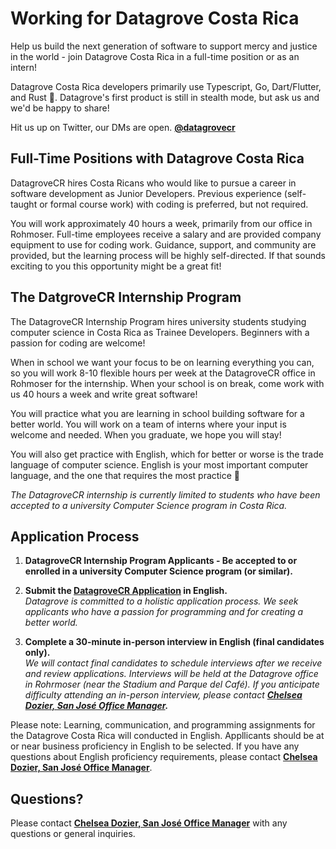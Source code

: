 # Working for Datagrove Costa Rica

Help us build the next generation of software to support mercy and justice in the world - join Datagrove Costa Rica in a full-time position or as an intern!

Datagrove Costa Rica developers primarily use Typescript, Go, Dart/Flutter, and Rust :crab:. Datagrove's first product is still in stealth mode, but ask us and we'd be happy to share!

Hit us up on Twitter, our DMs are open.
<strong>[@datagrovecr](https://twitter.com/datagrovecr)</strong>

## Full-Time Positions with Datagrove Costa Rica

DatagroveCR hires Costa Ricans who would like to pursue a career in software development as Junior Developers. Previous experience (self-taught or formal course work) with coding is preferred, but not required.  

You will work approximately 40 hours a week, primarily from our office in Rohmoser. Full-time employees receive a salary and are provided company equipment to use for coding work. Guidance, support, and community are provided, but the learning process will be highly self-directed. If that sounds exciting to you this opportunity might be a great fit!

## The DatgroveCR Internship Program

The DatagroveCR Internship Program hires university students studying computer science in Costa Rica as Trainee Developers. Beginners with a passion for coding are welcome!

When in school we want your focus to be on learning everything you can, so you will work 8-10 flexible hours per week at the DatagroveCR office in Rohmoser for the internship. When your school is on break, come work with us 40 hours a week and write great software!

You will practice what you are learning in school building software for a better world. You will work on a team of interns where your input is welcome and needed. When you graduate, we hope you will stay!

You will also get practice with English, which for better or worse is the trade language of computer science. English is your most important computer language, and the one that requires the most practice :100:

_The DatagroveCR internship is currently limited to students who have been accepted to a university Computer Science program in Costa Rica._

## Application Process

1. <strong>DatagroveCR Internship Program Applicants - Be accepted to or enrolled in a university Computer Science program (or similar).</strong>
    <br />

2. <strong>Submit the [DatagroveCR Application](https://forms.gle/U53hosi7DdjfgsJF7) in English.</strong>
    <br />
    _Datagrove is committed to a holistic application process. We seek applicants who have a passion for programming and for creating a better world._
    <br />

3. <strong>Complete a 30-minute in-person interview in English (final candidates only).</strong>
    <br />
    _We will contact final candidates to schedule interviews after we receive and review applications. Interviews will be held at the Datagrove office in Rohrmoser (near the Stadium and Parque del Café). If you anticipate difficulty attending an in-person interview, please contact <strong>[Chelsea Dozier, San José Office Manager](mailto:chelsea.dozier@datagrove.com).</strong>_

Please note: Learning, communication, and programming assignments for the Datagrove Costa Rica will conducted in English. Appllicants should be at or near business proficiency in English to be selected. If you have any questions about English proficiency requirements, please contact <strong>[Chelsea Dozier, San José Office Manager](mailto:chelsea.dozier@datagrove.com)</strong>.

## Questions?
Please contact <strong>[Chelsea Dozier, San José Office Manager](mailto:chelsea.dozier@datagrove.com)</strong> with any questions or general inquiries.